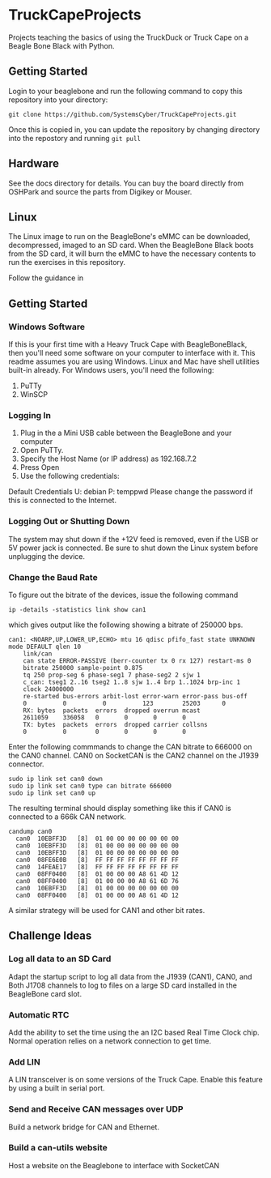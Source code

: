 # TruckCapeProjects
Projects teaching the basics of using the TruckDuck or Truck Cape on a Beagle Bone Black with Python.

## Getting Started
Login to your beaglebone and run the following command to copy this repository into your directory:

```git clone https://github.com/SystemsCyber/TruckCapeProjects.git```

Once this is copied in, you can update the repository by changing directory into the repostory and running ```git pull```

## Hardware
See the docs directory for details. You can buy the board directly from OSHPark and source the parts from Digikey or Mouser. 

## Linux
The Linux image to run on the BeagleBone's eMMC can be downloaded, decompressed, imaged to an SD card. When the BeagleBone Black boots from the SD card, it will burn the eMMC to have the necessary contents to run the exercises in this repository. 

Follow the guidance in [](OSBuildInstructions.md)

## Getting Started
### Windows Software
If this is your first time with a Heavy Truck Cape with BeagleBoneBlack, then you'll need some software on your computer to interface with it. This readme assumes you are using Windows. Linux and Mac have shell utilities built-in already. For Windows users, you'll need the following:
1. PuTTy
2. WinSCP 

### Logging In
1. Plug in the a Mini USB cable between the BeagleBone and your computer
2. Open PuTTy. 
3. Specify the Host Name (or IP address) as 192.168.7.2
4. Press Open
5. Use the following credentials:

Default Credentials
U: debian P: temppwd
Please change the password if this is connected to the Internet.


### Logging Out or Shutting Down
The system may shut down if the +12V feed is removed, even if the USB or 5V power jack is connected. Be sure to shut down the Linux system before unplugging the device. 

### Change the Baud Rate
To figure out the bitrate of the devices, issue the following command
```
ip -details -statistics link show can1
```
which gives output like the following showing a bitrate of 250000 bps.
```
can1: <NOARP,UP,LOWER_UP,ECHO> mtu 16 qdisc pfifo_fast state UNKNOWN mode DEFAULT qlen 10
    link/can
    can state ERROR-PASSIVE (berr-counter tx 0 rx 127) restart-ms 0
    bitrate 250000 sample-point 0.875
    tq 250 prop-seg 6 phase-seg1 7 phase-seg2 2 sjw 1
    c_can: tseg1 2..16 tseg2 1..8 sjw 1..4 brp 1..1024 brp-inc 1
    clock 24000000
    re-started bus-errors arbit-lost error-warn error-pass bus-off
    0          0          0          123        25203      0
    RX: bytes  packets  errors  dropped overrun mcast
    2611059    336058   0       0       0       0
    TX: bytes  packets  errors  dropped carrier collsns
    0          0        0       0       0       0
```

Enter the following commmands to change the CAN bitrate to 666000 on the CAN0 channel.
CAN0 on SocketCAN is the CAN2 channel on the J1939 connector.
```
sudo ip link set can0 down
sudo ip link set can0 type can bitrate 666000
sudo ip link set can0 up
```
The resulting terminal should display something like this if CAN0 is connected to a 666k CAN network.
```
candump can0
  can0  10EBFF3D   [8]  01 00 00 00 00 00 00 00
  can0  10EBFF3D   [8]  01 00 00 00 00 00 00 00
  can0  10EBFF3D   [8]  01 00 00 00 00 00 00 00
  can0  08FE6E0B   [8]  FF FF FF FF FF FF FF FF
  can0  14FEAE17   [8]  FF FF FF FF FF FF FF FF
  can0  08FF0400   [8]  01 00 00 00 A8 61 4D 12
  can0  08FF0400   [8]  01 00 00 00 A8 61 6D 76
  can0  10EBFF3D   [8]  01 00 00 00 00 00 00 00
  can0  08FF0400   [8]  01 00 00 00 A8 61 4D 12
```

A similar strategy will be used for CAN1 and other bit rates.

## Challenge Ideas
### Log all data to an SD Card
Adapt the startup script to log all data from the J1939 (CAN1), CAN0, and Both J1708 channels to log to files on a large SD card installed in the BeagleBone card slot.

### Automatic RTC
Add the ability to set the time using the an I2C based Real Time Clock chip. Normal operation relies on a network connection to get time.

### Add LIN 
A LIN transceiver is on some versions of the Truck Cape. Enable this feature by using a built in serial port. 

### Send and Receive CAN messages over UDP
Build a network bridge for CAN and Ethernet. 

### Build a can-utils website
Host a website on the Beaglebone to interface with SocketCAN

